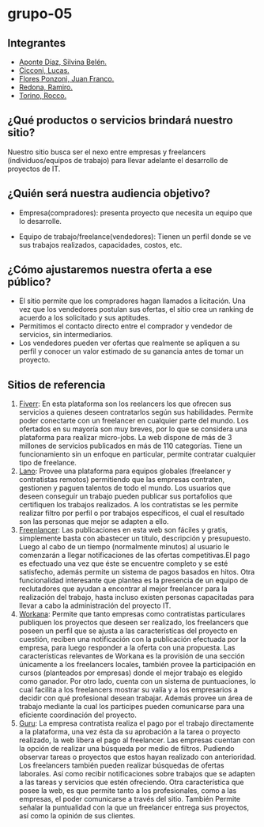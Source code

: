 # grupo-05

## Integrantes

- [Aponte Díaz, Silvina Belén.]()
- [Cicconi, Lucas.]()
- [Flores Ponzoni, Juan Franco.](https://github.com/juanfranflores)
- [Redona, Ramiro.]()
- [Torino, Rocco.]()

## ¿Qué productos o servicios brindará nuestro sitio?

Nuestro sitio busca ser el nexo entre empresas y freelancers (individuos/equipos de trabajo) para llevar adelante el desarrollo de proyectos de IT.

## ¿Quién será nuestra audiencia objetivo?

- Empresa(compradores): presenta proyecto que necesita un equipo que lo desarrolle.

- Equipo de trabajo/freelance(vendedores): Tienen un perfil donde se ve sus trabajos realizados, capacidades, costos, etc.

## ¿Cómo ajustaremos nuestra oferta a ese público?

- El sitio permite que los compradores hagan llamados a licitación. Una vez que los vendedores postulan sus ofertas, el sitio crea un ranking de acuerdo a los solicitado y sus aptitudes.
- Permitimos el contacto directo entre el comprador y vendedor de servicios, sin intermediarios.
- Los vendedores pueden ver ofertas que realmente se apliquen a su perfil y conocer un valor estimado de su ganancia antes de tomar un proyecto.

## Sitios de referencia

1. [Fiverr](https://www.fiverr.com/): En esta plataforma son los reelancers los que ofrecen sus servicios a quienes deseen contratarlos según sus habilidades. Permite poder conectarte con un freelancer en cualquier parte del mundo. Los ofertados en su mayoría son muy breves, por lo que se considera una plataforma para realizar micro-jobs. La web dispone de más de 3 millones de servicios publicados en más de 110 categorías. Tiene un funcionamiento sin un enfoque en particular, permite contratar cualquier tipo de freelance.
2. [Lano](https://www.lano.io/en/): Provee una plataforma para equipos globales (freelancer y contratistas remotos) permitiendo que las empresas contraten, gestionen y paguen  talentos de todo el mundo. Los usuarios que deseen conseguir un trabajo pueden publicar sus portafolios que certifiquen los trabajos realizados. A los contratistas se les permite realizar filtro por perfil o por trabajos específicos, el cual el resultado son las personas que mejor se adapten a ello.
3. [Freenlancer](https://www.freelancer.es/): Las publicaciones en esta web son fáciles y gratis, simplemente basta con abastecer un título, descripción y presupuesto. Luego al cabo de un tiempo (normalmente minutos) al usuario le comenzarán a llegar notificaciones de las ofertas competitivas.El pago es efectuado una vez que éste se encuentre completo y se esté satisfecho, además permite un sistema de pagos basados en hitos.
Otra funcionalidad interesante que plantea es la presencia de un equipo de reclutadores que ayudan a encontrar al mejor freelancer para la realización del trabajo, hasta incluso existen personas capacitadas para llevar a cabo la administración del proyecto IT.
4. [Workana](https://www.workana.com): Permite que tanto empresas como contratistas particulares publiquen los proyectos que deseen ser realizado, los freelancers que poseen un perfil que se ajusta a las características del proyecto en cuestión, reciben una notificación con la publicación efectuada por la empresa, para luego responder a la oferta con una propuesta. 
Las características relevantes de Workana es la provisión de una sección únicamente a los freelancers locales, también provee la participación en cursos (planteados por empresas) donde el mejor trabajo es elegido como ganador. Por otro lado, cuenta con un sistema de puntuaciones, lo cual facilita a los freelancers mostrar su valía y a los empresarios a decidir con qué profesional desean trabajar. Además provee un área de trabajo mediante la cual los participes pueden comunicarse para una eficiente coordinación del proyecto.
5. [Guru](https://www.guru.com/): La empresa contratista realiza el pago por el trabajo directamente a la plataforma, una vez ésta da su aprobación a la tarea o proyecto realizado, la web libera el pago al freelancer.
Las empresas cuentan con la opción de realizar una búsqueda por medio de filtros. Pudiendo observar tareas o proyectos que estos hayan realizado con anterioridad. Los freelancers también pueden realizar búsquedas de ofertas laborales. Así como recibir notificaciones sobre trabajos que se adapten a las tareas y servicios que estén ofreciendo.
Otra característica que posee la web, es que permite tanto a los profesionales, como a las empresas, el poder comunicarse a través del sitio. También Permite señalar la puntualidad con la que un freelancer entrega sus proyectos, así como la opinión de sus clientes.


<!--
Ideas:
Tags de aptitudes.
Juntar puntos que se puedan canjear por merch.
-->
